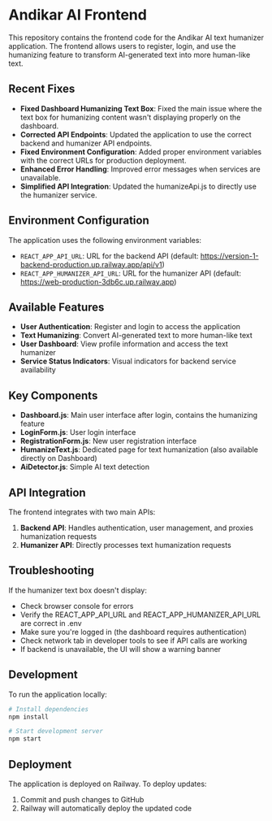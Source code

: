 # Andikar AI Frontend

This repository contains the frontend code for the Andikar AI text humanizer application. The frontend allows users to register, login, and use the humanizing feature to transform AI-generated text into more human-like text.

## Recent Fixes

- **Fixed Dashboard Humanizing Text Box**: Fixed the main issue where the text box for humanizing content wasn't displaying properly on the dashboard.
- **Corrected API Endpoints**: Updated the application to use the correct backend and humanizer API endpoints.
- **Fixed Environment Configuration**: Added proper environment variables with the correct URLs for production deployment.
- **Enhanced Error Handling**: Improved error messages when services are unavailable.
- **Simplified API Integration**: Updated the humanizeApi.js to directly use the humanizer service.

## Environment Configuration

The application uses the following environment variables:

- `REACT_APP_API_URL`: URL for the backend API (default: https://version-1-backend-production.up.railway.app/api/v1)
- `REACT_APP_HUMANIZER_API_URL`: URL for the humanizer API (default: https://web-production-3db6c.up.railway.app)

## Available Features

- **User Authentication**: Register and login to access the application
- **Text Humanizing**: Convert AI-generated text to more human-like text
- **User Dashboard**: View profile information and access the text humanizer
- **Service Status Indicators**: Visual indicators for backend service availability

## Key Components

- **Dashboard.js**: Main user interface after login, contains the humanizing feature
- **LoginForm.js**: User login interface
- **RegistrationForm.js**: New user registration interface
- **HumanizeText.js**: Dedicated page for text humanization (also available directly on Dashboard)
- **AiDetector.js**: Simple AI text detection

## API Integration

The frontend integrates with two main APIs:

1. **Backend API**: Handles authentication, user management, and proxies humanization requests
2. **Humanizer API**: Directly processes text humanization requests

## Troubleshooting

If the humanizer text box doesn't display:
- Check browser console for errors
- Verify the REACT_APP_API_URL and REACT_APP_HUMANIZER_API_URL are correct in .env
- Make sure you're logged in (the dashboard requires authentication)
- Check network tab in developer tools to see if API calls are working
- If backend is unavailable, the UI will show a warning banner

## Development

To run the application locally:

```bash
# Install dependencies
npm install

# Start development server
npm start
```

## Deployment

The application is deployed on Railway. To deploy updates:

1. Commit and push changes to GitHub
2. Railway will automatically deploy the updated code

